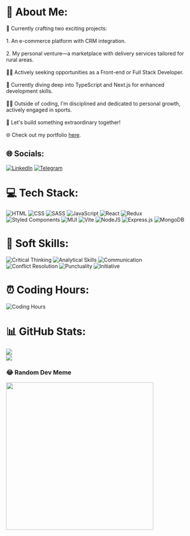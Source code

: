 # 💼 About Me:
🔭 Currently crafting two exciting projects:<br>   
    1. An e-commerce platform with CRM integration.<br>   
    2. My personal venture—a marketplace with delivery services tailored for rural areas.<br><br>👨‍💻 Actively seeking opportunities as a Front-end or Full Stack Developer.<br><br>🌱 Currently diving deep into TypeScript and Next.js for enhanced development skills.<br><br>🏋️‍♂️ Outside of coding, I'm disciplined and dedicated to personal growth, actively engaged in sports.<br><br>🎯 Let's build something extraordinary together!<br><br>🌐 Check out my portfolio [here](https://tkachenko01001.github.io/Portfolio/).

## 🌐 Socials:
[![LinkedIn](https://img.shields.io/badge/LinkedIn-%230077B5.svg?logo=linkedin&logoColor=white)](https://linkedin.com/in/denis-tkachenko-developer)
[![Telegram](https://img.shields.io/badge/Telegram-%232CA5E0.svg?logo=telegram&logoColor=white)](https://t.me/Tk_d_01)

# 💻 Tech Stack:
![HTML](https://img.shields.io/badge/HTML5-%23E34F26.svg?style=for-the-badge&logo=html5&logoColor=white) ![CSS](https://img.shields.io/badge/CSS3-%231572B6.svg?style=for-the-badge&logo=css3&logoColor=white) ![SASS](https://img.shields.io/badge/SASS-hotpink.svg?style=for-the-badge&logo=SASS&logoColor=white) ![JavaScript](https://img.shields.io/badge/javascript-%23323330.svg?style=for-the-badge&logo=javascript&logoColor=%23F7DF1E) ![React](https://img.shields.io/badge/react-%2320232a.svg?style=for-the-badge&logo=react&logoColor=%2361DAFB) ![Redux](https://img.shields.io/badge/redux-%23593d88.svg?style=for-the-badge&logo=redux&logoColor=white) ![Styled Components](https://img.shields.io/badge/styled--components-DB7093?style=for-the-badge&logo=styled-components&logoColor=white) ![MUI](https://img.shields.io/badge/MUI-%230081CB.svg?style=for-the-badge&logo=mui&logoColor=white) ![Vite](https://img.shields.io/badge/vite-%23646CFF.svg?style=for-the-badge&logo=vite&logoColor=white) ![NodeJS](https://img.shields.io/badge/node.js-6DA55F?style=for-the-badge&logo=node.js&logoColor=white) ![Express.js](https://img.shields.io/badge/express.js-%23404d59.svg?style=for-the-badge&logo=express&logoColor=%2361DAFB) ![MongoDB](https://img.shields.io/badge/MongoDB-%234ea94b.svg?style=for-the-badge&logo=mongodb&logoColor=white)

# 🚀 Soft Skills:
![Critical Thinking](https://img.shields.io/badge/Critical%20Thinking-%23FF5733.svg?style=for-the-badge&logoColor=white) ![Analytical Skills](https://img.shields.io/badge/Analytical%20Skills-%234EA94B.svg?style=for-the-badge&logoColor=white) ![Communication](https://img.shields.io/badge/Communication-%23007ACC.svg?style=for-the-badge&logoColor=white) ![Conflict Resolution](https://img.shields.io/badge/Conflict%20Resolution-%23FFC300.svg?style=for-the-badge&logoColor=white) ![Punctuality](https://img.shields.io/badge/Punctuality-%23000000.svg?style=for-the-badge&logoColor=white) ![Initiative](https://img.shields.io/badge/Initiative-%23008B8B.svg?style=for-the-badge&logoColor=white)

# ⏰ Coding Hours:
![Coding Hours](https://img.shields.io/badge/700%2B-blue?style=for-the-badge&labelColor=black&logoColor=white)

# 📊 GitHub Stats:
![](https://github-readme-stats.vercel.app/api?username=Tkachenko01001&theme=react&hide_border=false&include_all_commits=false&count_private=false)<br/>
![](https://github-readme-streak-stats.herokuapp.com/?user=Tkachenko01001&theme=react&hide_border=false)<br/>

### 😂 Random Dev Meme
<img src='https://randommeme-five.vercel.app/' style="height: 400px;"/>

<!-- Proudly created with GPRM ( https://gprm.itsvg.in ) -->